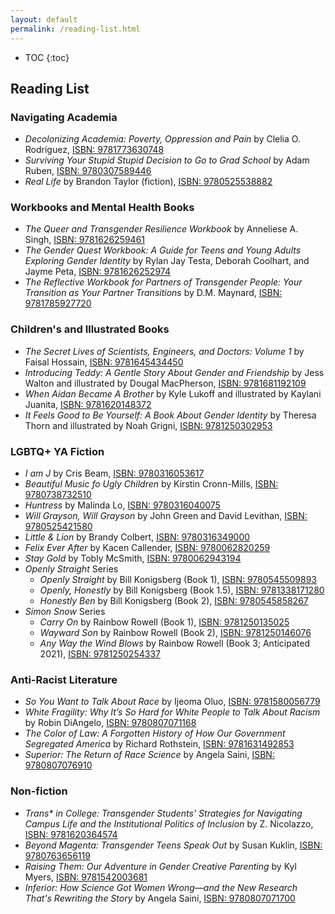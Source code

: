 ```yaml
---
layout: default
permalink: /reading-list.html
---
```


* TOC
{:toc}


## Reading List

### Navigating Academia
- *Decolonizing Academia: Poverty, Oppression and Pain* by Clelia O. Rodríguez,
[ISBN: 9781773630748](https://www.goodreads.com/book/show/40249837-decolonizing-academia)
- *Surviving Your Stupid Stupid Decision to Go to Grad School* by Adam Ruben,
[ISBN: 9780307589446](https://www.goodreads.com/book/show/7769479-surviving-your-stupid-stupid-decision-to-go-to-grad-school)
- *Real Life* by Brandon Taylor (fiction),
[ISBN: 9780525538882](https://www.goodreads.com/book/show/46263943-real-life)

### Workbooks and Mental Health Books
- *The Queer and Transgender Resilience Workbook* by Anneliese A. Singh,
[ISBN: 9781626259461](https://www.goodreads.com/book/show/33776101-the-queer-and-transgender-resilience-workbook)
- *The Gender Quest Workbook: A Guide for Teens and Young Adults Exploring
Gender Identity* by Rylan Jay Testa, Deborah Coolhart, and Jayme Peta,
[ISBN: 9781626252974](https://www.goodreads.com/book/show/23845906-the-gender-quest-workbook)
- *The Reflective Workbook for Partners of Transgender People: Your Transition
as Your Partner Transitions* by D.M. Maynard,
[ISBN: 9781785927720](https://www.goodreads.com/book/show/43610689-the-reflective-workbook-for-partners-of-transgender-people)

### Children's and Illustrated Books
- *The Secret Lives of Scientists, Engineers, and Doctors: Volume 1* by Faisal
Hossain, [ISBN: 9781645434450](https://mascotbooks.com/mascot-marketplace/buy-books/childrens/picture-books/the-secret-lives-of-scientists-engineers-and-doctors-volume-1/)
- *Introducing Teddy: A Gentle Story About Gender and Friendship* by Jess Walton
and illustrated by Dougal MacPherson, [ISBN: 9781681192109](https://www.goodreads.com/book/show/27158837-introducing-teddy)
- *When Aidan Became A Brother* by Kyle Lukoff and illustrated by Kaylani
Juanita, [ISBN: 9781620148372](https://www.goodreads.com/book/show/39987021-when-aidan-became-a-brother)
- *It Feels Good to Be Yourself: A Book About Gender Identity* by Theresa Thorn
and illustrated by Noah Grigni, [ISBN: 9781250302953](https://www.goodreads.com/book/show/40864913-it-feels-good-to-be-yourself)

### LGBTQ+ YA Fiction
-  *I am J* by Cris Beam,
[ISBN: 9780316053617](https://www.goodreads.com/book/show/8140535-i-am-j)
- *Beautiful Music fo Ugly Children* by Kirstin Cronn-Mills,
[ISBN: 9780738732510](https://www.goodreads.com/book/show/13221769-beautiful-music-for-ugly-children)
- *Huntress* by Malinda Lo,
[ISBN: 9780316040075](https://www.goodreads.com/book/show/9415946-huntress)
- *Will Grayson, Will Grayson* by John Green and David Levithan,
[ISBN: 9780525421580](https://www.goodreads.com/book/show/6567017-will-grayson-will-grayson)
- *Little & Lion* by Brandy Colbert,
[ISBN: 9780316349000](https://www.goodreads.com/book/show/25062038-little-lion)
- *Felix Ever After* by Kacen Callender,
[ISBN: 9780062820259](https://www.goodreads.com/book/show/51931067-felix-ever-after)
- *Stay Gold* by Tobly McSmith,
[ISBN: 9780062943194](https://www.goodreads.com/book/show/45306326-stay-gold)
- *Openly Straight* Series
    - *Openly Straight* by Bill Konigsberg (Book 1),
    [ISBN: 9780545509893](https://www.goodreads.com/book/show/16100972-openly-straight)
    - *Openly, Honestly* by Bill Konigsberg (Book 1.5),
    [ISBN: 9781338171280](https://www.goodreads.com/book/show/34727888-openly-honestly)
    - *Honestly Ben* by Bill Konigsberg (Book 2),
    [ISBN: 9780545858267](https://www.goodreads.com/book/show/27230789-honestly-ben)
- *Simon Snow* Series
    - *Carry On* by Rainbow Rowell (Book 1),
    [ISBN: 9781250135025](https://www.goodreads.com/book/show/32768522-carry-on)
    - *Wayward Son* by Rainbow Rowell (Book 2),
    [ISBN: 9781250146076](https://www.goodreads.com/book/show/44017627-wayward-son)
    - *Any Way the Wind Blows* by Rainbow Rowell (Book 3; Anticipated 2021),
    [ISBN: 9781250254337](https://www.goodreads.com/book/show/52190991-any-way-the-wind-blows)

### Anti-Racist Literature
- *So You Want to Talk About Race* by Ijeoma Oluo,
[ISBN: 9781580056779](https://www.goodreads.com/book/show/35099718-so-you-want-to-talk-about-race)
- *White Fragility: Why It’s So Hard for White People to Talk About Racism* by
Robin DiAngelo,
[ISBN: 9780807071168](https://www.goodreads.com/book/show/43708708-white-fragility)
- *The Color of Law: A Forgotten History of How Our Government Segregated America*
by Richard Rothstein,
[ISBN: 9781631492853](https://www.goodreads.com/book/show/32191706-the-color-of-law)
- *Superior: The Return of Race Science* by Angela Saini,
[ISBN: 9780807076910](https://www.goodreads.com/book/show/42042093-superior)

### Non-fiction
- *Trans\* in College: Transgender Students' Strategies for Navigating Campus
Life and the Institutional Politics of Inclusion* by Z. Nicolazzo,
[ISBN: 9781620364574](https://www.goodreads.com/book/show/30148613-trans-in-college)
- *Beyond Magenta: Transgender Teens Speak Out* by Susan Kuklin,
[ISBN: 9780763656119](https://www.goodreads.com/book/show/18166920-beyond-magenta)
- *Raising Them: Our Adventure in Gender Creative Parenting* by Kyl Myers,
[ISBN: 9781542003681](https://www.goodreads.com/book/show/49974828-raising-them)
- *Inferior: How Science Got Women Wrong—and the New Research That's Rewriting
the Story* by Angela Saini,
[ISBN: 9780807071700](https://www.goodreads.com/book/show/31869108-inferior)

